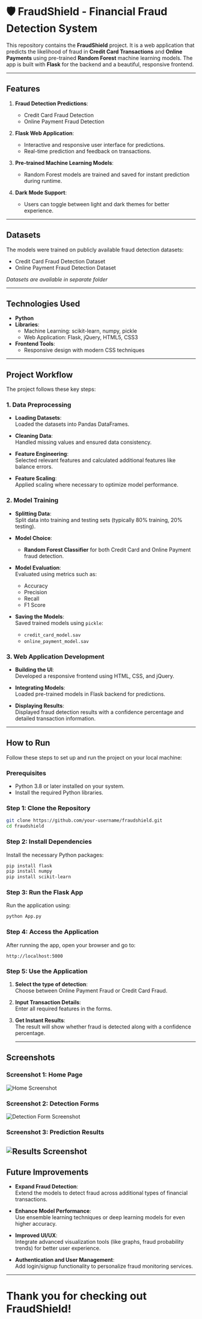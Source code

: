 # 🛡️ FraudShield - Financial Fraud Detection System

This repository contains the **FraudShield** project. It is a web application that predicts the likelihood of fraud in **Credit Card Transactions** and **Online Payments** using pre-trained **Random Forest** machine learning models. The app is built with **Flask** for the backend and a beautiful, responsive frontend.

---

## Features

1. **Fraud Detection Predictions**:  
   - Credit Card Fraud Detection  
   - Online Payment Fraud Detection  

2. **Flask Web Application**:  
   - Interactive and responsive user interface for predictions.  
   - Real-time prediction and feedback on transactions.

3. **Pre-trained Machine Learning Models**:  
   - Random Forest models are trained and saved for instant prediction during runtime.

4. **Dark Mode Support**:  
   - Users can toggle between light and dark themes for better experience.

---

## Datasets

The models were trained on publicly available fraud detection datasets:  
- Credit Card Fraud Detection Dataset  
- Online Payment Fraud Detection Dataset  

*Datasets are available in separate folder*

---

## Technologies Used

- **Python**  
- **Libraries**:  
  - Machine Learning: scikit-learn, numpy, pickle
  - Web Application: Flask, jQuery, HTML5, CSS3  
- **Frontend Tools**:    
  - Responsive design with modern CSS techniques

---

## Project Workflow

The project follows these key steps:

### 1. **Data Preprocessing**
   - **Loading Datasets**:  
     Loaded the datasets into Pandas DataFrames.

   - **Cleaning Data**:  
     Handled missing values and ensured data consistency.

   - **Feature Engineering**:  
     Selected relevant features and calculated additional features like balance errors.

   - **Feature Scaling**:  
     Applied scaling where necessary to optimize model performance.

### 2. **Model Training**
   - **Splitting Data**:  
     Split data into training and testing sets (typically 80% training, 20% testing).

   - **Model Choice**:  
     - **Random Forest Classifier** for both Credit Card and Online Payment fraud detection.

   - **Model Evaluation**:  
     Evaluated using metrics such as:
     - Accuracy
     - Precision
     - Recall
     - F1 Score

   - **Saving the Models**:  
     Saved trained models using `pickle`:
     - `credit_card_model.sav`
     - `online_payment_model.sav`

### 3. **Web Application Development**
   - **Building the UI**:  
     Developed a responsive frontend using HTML, CSS, and jQuery.

   - **Integrating Models**:  
     Loaded pre-trained models in Flask backend for predictions.

   - **Displaying Results**:  
     Displayed fraud detection results with a confidence percentage and detailed transaction information.

---

## How to Run

Follow these steps to set up and run the project on your local machine:

### Prerequisites
- Python 3.8 or later installed on your system.
- Install the required Python libraries.

### Step 1: Clone the Repository
```bash
git clone https://github.com/your-username/fraudshield.git
cd fraudshield
```

### Step 2: Install Dependencies
Install the necessary Python packages:
```bash
pip install flask
pip install numpy
pip install scikit-learn
```
### Step 3: Run the Flask App
Run the application using:
```bash
python App.py
```
### Step 4: Access the Application
After running the app, open your browser and go to:

```text
http://localhost:5000
```
### Step 5: Use the Application

1. **Select the type of detection**:  
   Choose between Online Payment Fraud or Credit Card Fraud.

2. **Input Transaction Details**:  
   Enter all required features in the forms.

3. **Get Instant Results**:  
   The result will show whether fraud is detected along with a confidence percentage.

   ---

## Screenshots

### Screenshot 1: Home Page
![Home Screenshot](./images/homepage.png)

### Screenshot 2: Detection Forms
![Detection Form Screenshot](./images/detection-form.png)

### Screenshot 3: Prediction Results
![Results Screenshot](./images/results.png)
---

## Future Improvements

- **Expand Fraud Detection**:  
  Extend the models to detect fraud across additional types of financial transactions.

- **Enhance Model Performance**:  
  Use ensemble learning techniques or deep learning models for even higher accuracy.

- **Improved UI/UX**:  
  Integrate advanced visualization tools (like graphs, fraud probability trends) for better user experience.

- **Authentication and User Management**:  
  Add login/signup functionality to personalize fraud monitoring services.
---

# Thank you for checking out FraudShield!



